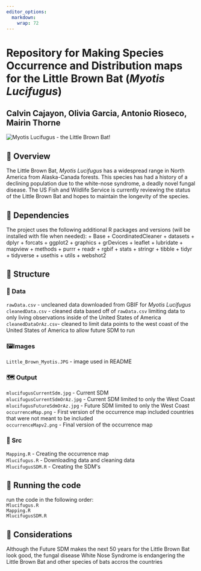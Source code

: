```yaml
---
editor_options: 
  markdown: 
    wrap: 72
---
```


# Repository for Making Species Occurrence and Distribution maps for the Little Brown Bat (*Myotis Lucifugus*)

## Calvin Cajayon, Olivia Garcia, Antonio Rioseco, Mairin Thorne

![*Myotis Lucifugus* - the Little Brown
Bat!](images/Little_Brown_Myotis.JPG)

## 🦇 Overview

The Little Brown Bat, *Myotis Lucifugus* has a widespread range in North
America from Alaska-Canada forests. This species has had a history of a
declining population due to the white-nose syndrome, a deadly novel
fungal disease. The US Fish and Wildlife Service is currently reviewing
the status of the Little Brown Bat and hopes to maintain the longevity
of the species.

## 🔗 Dependencies

The project uses the following additional R packages and versions (will
be installed with file when needed): + Base + CoordinatedCleaner +
datasets + dplyr + forcats + ggplot2 + graphics + grDevices + leaflet +
lubridate + mapview + methods + purrr + readr + rgbif + stats +
stringr + tibble + tidyr + tidyverse + usethis + utils + webshot2

## 📂 Structure

### 💾 Data

`rawData.csv` - uncleaned data downloaded from GBIF for *Myotis
Lucifugus*\
`cleanedData.csv` - cleaned data based off of `rawData.csv` limiting
data to only living observations inside of the United States of America\
`cleanedDataOrAz.csv`- cleaned to limit data points to the west coast of
the United States of America to allow future SDM to run

### 🖼Images

`Little_Brown_Myotis.JPG` - image used in README

### 🗺️ Output

`mlucifugusCurrentSdm.jpg` - Current SDM\
`mlucifugusCurrentSdmOrAz.jpg` - Current SDM limited to only the West
Coast\
`mlucifugusFutureSdmOrAz.jpg` - Future SDM limited to only the West
Coast\
`occurrenceMap.png` - First version of the occurrence map included
countries that were not meant to be included\
`occurrenceMapv2.png` - Final version of the occurrence map

### 📜 Src

`Mapping.R` - Creating the occurrence map\
`Mlucifugus.R` - Downloading data and cleaning data\
`MlucifugusSDM.R` - Creating the SDM's

## 🏃 Running the code

run the code in the following order:\
`Mlucifugus.R`\
`Mapping.R`\
`MlucifugusSDM.R`

## 🤔 Considerations

Although the Future SDM makes the next 50 years for the Little Brown Bat
look good, the fungal disease White Nose Syndrome is endangering the
Little Brown Bat and other species of bats accros the countries

